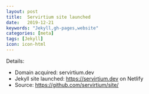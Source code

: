 ```yaml
---
layout: post
title:  Servirtium site launched
date:   2019-12-21
keywords: "Jekyll,gh-pages,website"
categories: [meta]
tags: [Jekyll]
icon: icon-html
---
```


Details:

* Domain acquired: servirtium.dev
* Jekyll site launched: https://servirtium.dev on Netlify
* Source: https://github.com/servirtium/site/